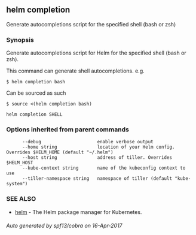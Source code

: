 ## helm completion

Generate autocompletions script for the specified shell (bash or zsh)

### Synopsis



Generate autocompletions script for Helm for the specified shell (bash or zsh).

This command can generate shell autocompletions. e.g.

	$ helm completion bash

Can be sourced as such

	$ source <(helm completion bash)


```
helm completion SHELL
```

### Options inherited from parent commands

```
      --debug                     enable verbose output
      --home string               location of your Helm config. Overrides $HELM_HOME (default "~/.helm")
      --host string               address of tiller. Overrides $HELM_HOST
      --kube-context string       name of the kubeconfig context to use
      --tiller-namespace string   namespace of tiller (default "kube-system")
```

### SEE ALSO
* [helm](helm.md)	 - The Helm package manager for Kubernetes.

###### Auto generated by spf13/cobra on 16-Apr-2017
